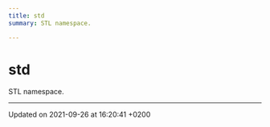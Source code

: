 ```yaml
---
title: std
summary: STL namespace. 

---
```


# std

STL namespace. 






-------------------------------

Updated on 2021-09-26 at 16:20:41 +0200
